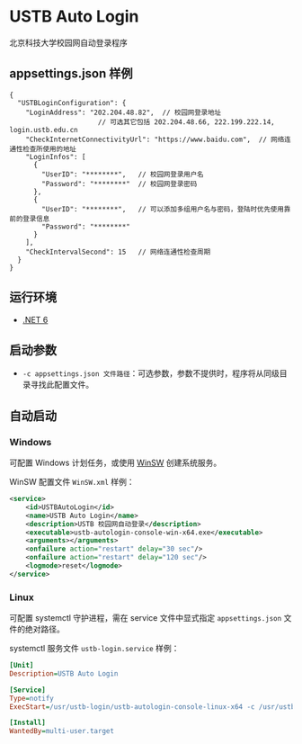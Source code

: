 # USTB Auto Login

北京科技大学校园网自动登录程序

## appsettings.json 样例
```json5
{
  "USTBLoginConfiguration": {
    "LoginAddress": "202.204.48.82",  // 校园网登录地址
                      // 可选其它包括 202.204.48.66, 222.199.222.14, login.ustb.edu.cn
    "CheckInternetConnectivityUrl": "https://www.baidu.com",  // 网络连通性检查所使用的地址
    "LoginInfos": [
      {
        "UserID": "********",   // 校园网登录用户名
        "Password": "********"  // 校园网登录密码
      },
      {
        "UserID": "********",   // 可以添加多组用户名与密码，登陆时优先使用靠前的登录信息
        "Password": "********"
      }
    ],
    "CheckIntervalSecond": 15   // 网络连通性检查周期
  }
}
```

## 运行环境

* [.NET 6](https://dotnet.microsoft.com/en-us/download/dotnet/6.0)

## 启动参数

* `-c appsettings.json 文件路径`：可选参数，参数不提供时，程序将从同级目录寻找此配置文件。

## 自动启动

### Windows

可配置 Windows 计划任务，或使用 [WinSW](https://github.com/winsw/winsw) 创建系统服务。

WinSW 配置文件 `WinSW.xml` 样例：

```xml
<service>
    <id>USTBAutoLogin</id>
    <name>USTB Auto Login</name>
    <description>USTB 校园网自动登录</description>
    <executable>ustb-autologin-console-win-x64.exe</executable>
    <arguments></arguments>
    <onfailure action="restart" delay="30 sec"/>
    <onfailure action="restart" delay="120 sec"/>
    <logmode>reset</logmode>
</service>
```

### Linux

可配置 systemctl 守护进程，需在 service 文件中显式指定 `appsettings.json` 文件的绝对路径。

systemctl 服务文件 `ustb-login.service` 样例：

```ini
[Unit]
Description=USTB Auto Login

[Service]
Type=notify
ExecStart=/usr/ustb-login/ustb-autologin-console-linux-x64 -c /usr/ustb-login/appsettings.json

[Install]
WantedBy=multi-user.target
```